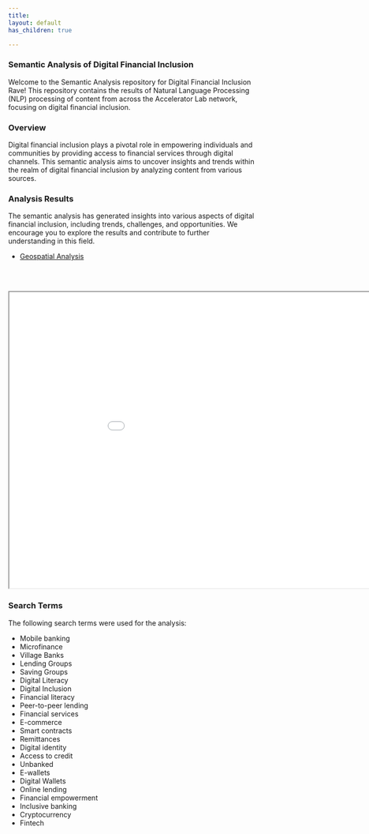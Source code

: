 ```yaml
---
title: 
layout: default
has_children: true

---
```


### Semantic Analysis of Digital Financial Inclusion

Welcome to the Semantic Analysis repository for Digital Financial Inclusion Rave! This repository contains the results of Natural Language Processing (NLP) processing of content from across the Accelerator Lab network, focusing on digital financial inclusion.

### Overview

Digital financial inclusion plays a pivotal role in empowering individuals and communities by providing access to financial services through digital channels. This semantic analysis aims to uncover insights and trends within the realm of digital financial inclusion by analyzing content from various sources.

### Analysis Results

The semantic analysis has generated insights into various aspects of digital financial inclusion, including trends, challenges, and opportunities. We encourage you to explore the results and contribute to further understanding in this field.


- [Geospatial Analysis](./maps.html)

<!-- <iframe src="network_graph.html" width="1000" height="600"></iframe> -->

<br><br>

<iframe src="co_matrix.html" width="1000" height="600"></iframe>

### Search Terms

The following search terms were used for the analysis:

- Mobile banking
- Microfinance
- Village Banks
- Lending Groups
- Saving Groups
- Digital Literacy
- Digital Inclusion
- Financial literacy
- Peer-to-peer lending
- Financial services
- E-commerce
- Smart contracts
- Remittances
- Digital identity
- Access to credit
- Unbanked
- E-wallets
- Digital Wallets
- Online lending
- Financial empowerment
- Inclusive banking
- Cryptocurrency
- Fintech

